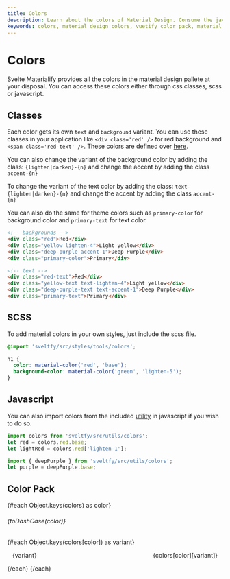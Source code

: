 ```yaml
---
title: Colors
description: Learn about the colors of Material Design. Consume the javascript color pack directly in your application.
keywords: colors, material design colors, vuetify color pack, material color classes
---
```


<script>
  import {Row, Col} from 'sveltfy/src';
  import colors from 'sveltfy/src/utils/colors';
  function pickTextColor(bgColor) {
    var color = (bgColor.charAt(0) === '#') ? bgColor.substring(1, 7) : bgColor;
    var r = parseInt(color.substring(0, 2), 16); // hexToR
    var g = parseInt(color.substring(2, 4), 16); // hexToG
    var b = parseInt(color.substring(4, 6), 16); // hexToB
    return (((r * 0.299) + (g * 0.587) + (b * 0.114)) > 186) ? 'black-text' : 'white-text';
  }
  function toDashCase(str) {
    return str.replace(/[A-Z]/, (match) => '-' + match.toLowerCase())
  }
</script>

<style>
  .color-block {
    padding: 14px 12px;
    display: flex;
    justify-content: space-between;
    font-size: 14px;
  }
</style>

# Colors

Svelte Materialify provides all the colors in the material design pallete at your disposal. You can access these colors either through css classes, scss or javascript.

## Classes

Each color gets its own `text` and `background` variant. You can use these classes in your application like `<div class='red' />` for red background and `<span class='red-text' />`. These colors are defined over [here](https://github.com/TheComputerM/svelte-materialify/blob/master/packages/sveltfy/src/styles/tools/_colors.scss).

You can also change the variant of the background color by adding the class: `{lighten|darken}-{n}` and change the accent by adding the class `accent-{n}`

To change the variant of the text color by adding the class: `text-{lighten|darken}-{n}` and change the accent by adding the class `accent-{n}`

You can also do the same for theme colors such as `primary-color` for background color and `primary-text` for text color.

```html
<!-- backgrounds -->
<div class="red">Red</div>
<div class="yellow lighten-4">Light yellow</div>
<div class="deep-purple accent-1">Deep Purple</div>
<div class="primary-color">Primary</div>

<!-- text -->
<div class="red-text">Red</div>
<div class="yellow-text text-lighten-4">Light yellow</div>
<div class="deep-purple-text text-accent-1">Deep Purple</div>
<div class="primary-text">Primary</div>
```

## SCSS

To add material colors in your own styles, just include the scss file.

```scss
@import 'sveltfy/src/styles/tools/colors';

h1 {
  color: material-color('red', 'base');
  background-color: material-color('green', 'lighten-5');
}
```

## Javascript

You can also import colors from the included [utility](https://github.com/TheComputerM/svelte-materialify/blob/master/packages/sveltfy/src/utils/colors.js) in javascript if you wish to do so.

```js
import colors from 'sveltfy/src/utils/colors';
let red = colors.red.base;
let lightRed = colors.red['lighten-1'];

import { deepPurple } from 'sveltfy/src/utils/colors';
let purple = deepPurple.base;
```

## Color Pack

<Row>
  {#each Object.keys(colors) as color}
    <Col cols=12 sm=12 md=4>
      <h6 class="mt-4 mb-2 text-h5">{toDashCase(color)}</h6>
      {#each Object.keys(colors[color]) as variant}
        <div class="{toDashCase(color)} {variant} color-block {pickTextColor(colors[color][variant])}">
          <span>{variant}</span>
          <span>{colors[color][variant]}</span>
        </div>
      {/each}
    </Col>
  {/each}
</Row>
